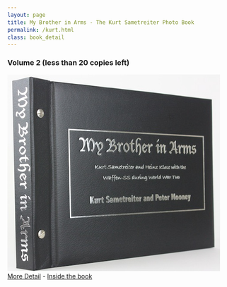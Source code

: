 ```yaml
---
layout: page
title: My Brother in Arms - The Kurt Sametreiter Photo Book
permalink: /kurt.html
class: book_detail
---
```


<h3>Volume 2 (less than 20 copies left)</h3>
<a href="./kurt_detail.html"><img src="./assets/book_front_page.jpg"/></a><br />
<a href="./kurt_detail.html" class="underline">More Detail</a> - <a class="underline" href="./kurt_inside.html">Inside the book</a>
